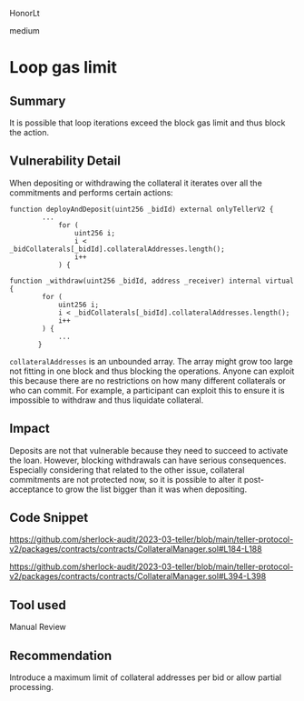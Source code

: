 HonorLt

medium

# Loop gas limit

## Summary

It is possible that loop iterations exceed the block gas limit and thus block the action.

## Vulnerability Detail

When depositing or withdrawing the collateral it iterates over all the commitments and performs certain actions:
```solidity
function deployAndDeposit(uint256 _bidId) external onlyTellerV2 {
        ...
            for (
                uint256 i;
                i < _bidCollaterals[_bidId].collateralAddresses.length();
                i++
            ) {
```
```solidity
function _withdraw(uint256 _bidId, address _receiver) internal virtual {
        for (
            uint256 i;
            i < _bidCollaterals[_bidId].collateralAddresses.length();
            i++
        ) {
            ...
       }
```

`collateralAddresses` is an unbounded array. The array might grow too large not fitting in one block and thus blocking the operations. Anyone can exploit this because there are no restrictions on how many different collaterals or who can commit. For example, a participant can exploit this to ensure it is impossible to withdraw and thus liquidate collateral.

## Impact

Deposits are not that vulnerable because they need to succeed to activate the loan. However, blocking withdrawals can have serious consequences. Especially considering that related to the other issue, collateral commitments are not protected now, so it is possible to alter it post-acceptance to grow the list bigger than it was when depositing.

## Code Snippet

https://github.com/sherlock-audit/2023-03-teller/blob/main/teller-protocol-v2/packages/contracts/contracts/CollateralManager.sol#L184-L188

https://github.com/sherlock-audit/2023-03-teller/blob/main/teller-protocol-v2/packages/contracts/contracts/CollateralManager.sol#L394-L398

## Tool used

Manual Review

## Recommendation

Introduce a maximum limit of collateral addresses per bid or allow partial processing.
